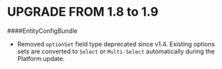 UPGRADE FROM 1.8 to 1.9
=======================

####EntityConfigBundle
- Removed `optionSet` field type deprecated since v1.4. Existing options sets are converted to `Select` or `Multi-Select` automatically during the Platform update.
